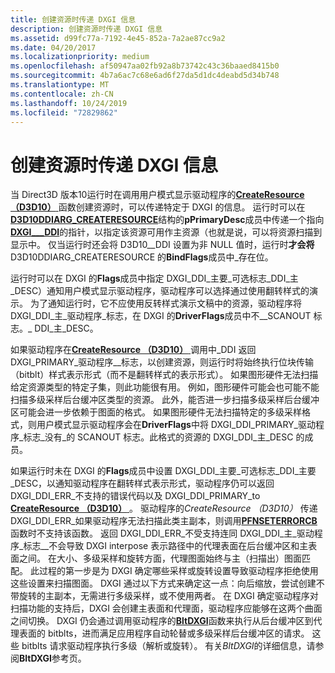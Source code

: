 ```yaml
---
title: 创建资源时传递 DXGI 信息
description: 创建资源时传递 DXGI 信息
ms.assetid: d99fc77a-7192-4e45-852a-7a2ae87cc9a2
ms.date: 04/20/2017
ms.localizationpriority: medium
ms.openlocfilehash: af50947aa02fb92a8b73742c43c36baaed8415b0
ms.sourcegitcommit: 4b7a6ac7c68e6ad6f27da5d1dc4deabd5d34b748
ms.translationtype: MT
ms.contentlocale: zh-CN
ms.lasthandoff: 10/24/2019
ms.locfileid: "72829862"
---
```

# <a name="passing-dxgi-information-at-resource-creation-time"></a>创建资源时传递 DXGI 信息


当 Direct3D 版本10运行时在调用用户模式显示驱动程序的[**CreateResource （D3D10）** ](https://docs.microsoft.com/windows-hardware/drivers/ddi/d3d10umddi/nc-d3d10umddi-pfnd3d10ddi_createresource)函数创建资源时，可以传递特定于 DXGI 的信息。 运行时可以在[**D3D10DDIARG\_CREATERESOURCE**](https://docs.microsoft.com/windows-hardware/drivers/ddi/d3d10umddi/ns-d3d10umddi-d3d10ddiarg_createresource)结构的**pPrimaryDesc**成员中传递一个指向[**DXGI\_\_\_DDI**](https://docs.microsoft.com/windows-hardware/drivers/ddi/dxgiddi/ns-dxgiddi-dxgi_ddi_primary_desc)的指针，以指定该资源可用作主资源（也就是说，可以将资源扫描到显示中。 仅当运行时还会将 D3D10\_\_DDI 设置为非 NULL 值时，运行时**才会将**D3D10DDIARG\_CREATERESOURCE 的**BindFlags**成员中\_存在位。

运行时可以在 DXGI 的**Flags**成员中指定 DXGI\_DDI\_主要\_可选标志\_DDI\_主\_DESC）通知用户模式显示驱动程序，驱动程序可以选择通过使用翻转样式的演示。 为了通知运行时，它不应使用反转样式演示文稿中的资源，驱动程序将 DXGI\_DDI\_主\_驱动程序\_标志，在 DXGI 的**DriverFlags**成员中不\_\_SCANOUT 标志。_ DDI\_主\_DESC。

如果驱动程序在[**CreateResource （D3D10）** ](https://docs.microsoft.com/windows-hardware/drivers/ddi/d3d10umddi/nc-d3d10umddi-pfnd3d10ddi_createresource)调用中\_DDI 返回 DXGI\_PRIMARY\_驱动程序\_\_标志，以创建资源，则运行时将始终执行位块传输（bitblt）样式表示形式（而不是翻转样式的表示形式）。 如果图形硬件无法扫描给定资源类型的特定子集，则此功能很有用。 例如，图形硬件可能会也可能不能扫描多级采样后台缓冲区类型的资源。 此外，能否进一步扫描多级采样后台缓冲区可能会进一步依赖于图面的格式。 如果图形硬件无法扫描特定的多级采样格式，则用户模式显示驱动程序会在**DriverFlags**中将 DXGI\_DDI\_PRIMARY\_驱动程序\_标志\_没有\_的 SCANOUT 标志。此格式的资源的 DXGI\_DDI\_主\_DESC 的成员。

如果运行时未在 DXGI 的**Flags**成员中设置 DXGI\_DDI\_主要\_可选标志\_DDI\_主要\_DESC，以通知驱动程序在翻转样式表示形式，驱动程序仍可以返回 DXGI\_DDI\_ERR\_不支持的错误代码以及 DXGI\_DDI\_PRIMARY\_to [**CreateResource （D3D10）** ](https://docs.microsoft.com/windows-hardware/drivers/ddi/d3d10umddi/nc-d3d10umddi-pfnd3d10ddi_createresource)。 驱动程序的*CreateResource （D3D10）* 传递 DXGI\_DDI\_ERR\_如果驱动程序无法扫描此类主副本，则调用[**PFNSETERRORCB**](https://docs.microsoft.com/windows-hardware/drivers/ddi/d3d10umddi/nc-d3d10umddi-pfnd3d10ddi_seterror_cb)函数时不支持该函数。 返回 DXGI\_DDI\_ERR\_不受支持连同 DXGI\_DDI\_主\_驱动程序\_标志\_\_不会导致 DXGI interpose 表示路径中的代理表面在后台缓冲区和主表面之间。 在大小、多级采样和旋转方面，代理图面始终与主（扫描出）图面匹配。 此过程的第一步是为 DXGI 确定哪些采样或旋转设置导致驱动程序拒绝使用这些设置来扫描图面。 DXGI 通过以下方式来确定这一点：向后缩放，尝试创建不带旋转的主副本，无需进行多级采样，或不使用两者。 在 DXGI 确定驱动程序对扫描功能的支持后，DXGI 会创建主表面和代理面，驱动程序应能够在这两个曲面之间切换。 DXGI 仍会通过调用驱动程序的[**BltDXGI**](https://docs.microsoft.com/windows-hardware/drivers/ddi/dxgiddi/ns-dxgiddi-dxgi_ddi_base_functions)函数来执行从后台缓冲区到代理表面的 bitblts，进而满足应用程序自动轮替或多级采样后台缓冲区的请求。 这些 bitblts 请求驱动程序执行多级（解析或旋转）。 有关*BltDXGI*的详细信息，请参阅**BltDXGI**参考页。

 

 





